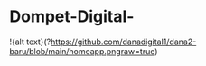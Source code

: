# Dompet-Digital-
!{alt text}(?https://github.com/danadigital1/dana2-baru/blob/main/homeapp.pngraw=true)
